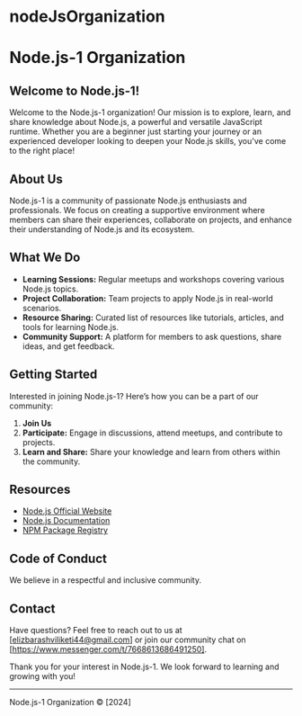 # nodeJsOrganization

# Node.js-1 Organization

## Welcome to Node.js-1!

Welcome to the Node.js-1 organization! Our mission is to explore, learn, and share knowledge about Node.js, a powerful and versatile JavaScript runtime. Whether you are a beginner just starting your journey or an experienced developer looking to deepen your Node.js skills, you've come to the right place!

## About Us

Node.js-1 is a community of passionate Node.js enthusiasts and professionals. We focus on creating a supportive environment where members can share their experiences, collaborate on projects, and enhance their understanding of Node.js and its ecosystem.

## What We Do

- **Learning Sessions:** Regular meetups and workshops covering various Node.js topics.
- **Project Collaboration:** Team projects to apply Node.js in real-world scenarios.
- **Resource Sharing:** Curated list of resources like tutorials, articles, and tools for learning Node.js.
- **Community Support:** A platform for members to ask questions, share ideas, and get feedback.

## Getting Started

Interested in joining Node.js-1? Here’s how you can be a part of our community:

1. **Join Us** 
2. **Participate:** Engage in discussions, attend meetups, and contribute to projects.
3. **Learn and Share:** Share your knowledge and learn from others within the community.

## Resources

- [Node.js Official Website](https://nodejs.org/)
- [Node.js Documentation](https://nodejs.org/en/docs/)
- [NPM Package Registry](https://www.npmjs.com/)

## Code of Conduct

We believe in a respectful and inclusive community. 

## Contact

Have questions? Feel free to reach out to us at [elizbarashviliketi44@gmail.com] or join our community chat on [https://www.messenger.com/t/7668613686491250].

Thank you for your interest in Node.js-1. We look forward to learning and growing with you!

---

Node.js-1 Organization © [2024]
 
